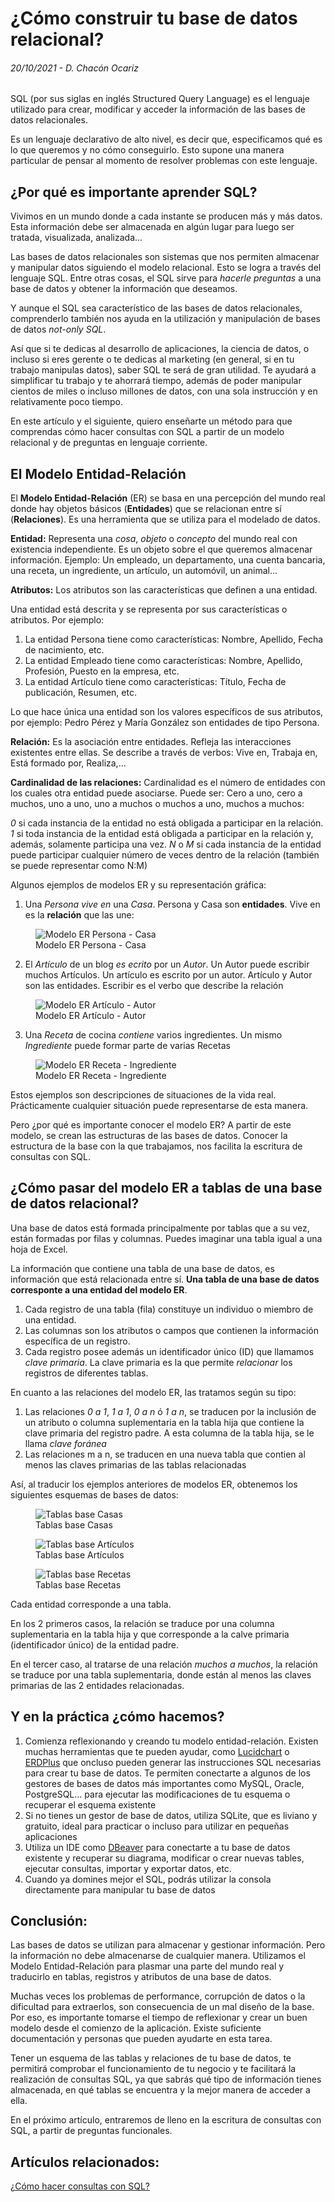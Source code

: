 # ¿Cómo construir tu base de datos relacional? 
###### 20/10/2021 - D. Chacón Ocariz

SQL (por sus siglas en inglés Structured Query Language) es el lenguaje utilizado para crear, modificar y acceder la información de las bases de datos relacionales.  

Es un lenguaje declarativo de alto nivel, es decir que, especificamos qué es lo que queremos y no cómo conseguirlo. Esto supone una manera particular de pensar al momento de resolver problemas con este lenguaje.

## ¿Por qué es importante aprender SQL? 

Vivimos en un mundo donde a cada instante se producen más y más datos. Esta información debe ser almacenada en algún lugar para luego ser tratada, visualizada, analizada... 

Las bases de datos relacionales son sistemas que nos permiten almacenar y manipular datos siguiendo el modelo relacional. Esto se logra a través del lenguaje SQL. Entre otras cosas, el SQL sirve para *hacerle preguntas* a una base de datos y obtener la información que deseamos.

Y aunque el SQL sea característico de las bases de datos relacionales, comprenderlo también nos ayuda en la utilización y manipulación de bases de datos *not-only SQL*. 

Así que si te dedicas al desarrollo de aplicaciones, la ciencia de datos, o incluso si eres gerente o te dedicas al marketing (en general, si en tu trabajo manipulas datos), saber SQL te será de gran utilidad. Te ayudará a simplificar tu trabajo y te ahorrará tiempo, además de poder manipular cientos de miles o incluso millones de datos, con una sola instrucción y en relativamente poco tiempo.

En este artículo y el siguiente, quiero enseñarte un método para que comprendas cómo hacer consultas con SQL a partir de un modelo relacional y de preguntas en lenguaje corriente. 

## El Modelo Entidad-Relación

El **Modelo Entidad-Relación** (ER) se basa en una percepción del mundo real donde hay objetos básicos (**Entidades**) que se relacionan entre sí (**Relaciones**). Es una herramienta que se utiliza para el modelado de datos.

**Entidad:** Representa una *cosa*, *objeto* o *concepto* del mundo real con existencia independiente. Es un objeto sobre el que queremos almacenar información. Ejemplo: Un empleado, un departamento, una cuenta bancaria, una receta, un ingrediente, un artículo, un automóvil, un animal...

**Atributos:** Los atributos son las características que definen a una entidad.

Una entidad está descrita y se representa por sus características o atributos. Por ejemplo: 

1. La entidad Persona tiene como características: Nombre, Apellido, Fecha de nacimiento, etc. 
2. La entidad Empleado tiene como características: Nombre, Apellido, Profesión, Puesto en la empresa, etc. 
3. La entidad Artículo tiene como características: Título, Fecha de publicación, Resumen, etc.

Lo que hace única una entidad son los valores específicos de sus atributos, por ejemplo: Pedro Pérez y María González son entidades de tipo Persona.

**Relación:** Es la asociación entre entidades. Refleja las interacciones existentes entre ellas. Se describe a través de verbos: Vive en, Trabaja en, Está formado por, Realiza,...

**Cardinalidad de las relaciones:** Cardinalidad es el número de entidades con los cuales otra entidad puede asociarse. Puede ser: Cero a uno, cero a muchos, uno a uno, uno a muchos o muchos a uno, muchos a muchos:

*0* si cada instancia de la entidad no está obligada a participar en la relación.
*1* si toda instancia de la entidad está obligada a participar en la relación y, además, solamente participa una vez.
*N* o *M* si cada instancia de la entidad puede participar cualquier número de veces dentro de la relación (también se puede representar como N:M) 

Algunos ejemplos de modelos ER y su representación gráfica:

1. Una *Persona* *vive en* una *Casa*. Persona y Casa son **entidades**. Vive en es la **relación** que las une: 

<figure>
    <img class="img-art" src="../../../assets/img/blog/ER-casa.png" alt="Modelo ER Persona - Casa">
    <figcaption class="titulo-img">Modelo ER Persona - Casa</figcaption>
</figure>
   
2. El *Artículo* de un blog *es ecrito* por un *Autor*. Un Autor puede escribir muchos Artículos. Un artículo es escrito por un autor. Artículo y Autor son las entidades. Escribir es el verbo que describe la relación

<figure>
    <img class="img-art" src="../../../assets/img/blog/ER-articulo.png" alt="Modelo ER Artículo - Autor">
    <figcaption class="titulo-img">Modelo ER Artículo - Autor</figcaption>
</figure>

3. Una *Receta* de cocina *contiene* varios ingredientes. Un mismo *Ingrediente* puede formar parte de varias Recetas

<figure>
    <img class="img-art" src="../../../assets/img/blog/ER-receta.png" alt="Modelo ER Receta - Ingrediente">
    <figcaption class="titulo-img">Modelo ER Receta - Ingrediente</figcaption>
</figure>

Estos ejemplos son descripciones de situaciones de la vida real. Prácticamente cualquier situación puede representarse de esta manera. 

Pero ¿por qué es importante conocer el modelo ER? A partir de este modelo, se crean las estructuras de las bases de datos. Conocer la estructura de la base con la que trabajamos, nos facilita la escritura de consultas con SQL.

## ¿Cómo pasar del modelo ER a tablas de una base de datos relacional?

Una base de datos está formada principalmente por tablas que a su vez, están formadas por filas y columnas. Puedes imaginar una tabla igual a una hoja de Excel. 

La información que contiene una tabla de una base de datos, es información que está relacionada entre sí. **Una tabla de una base de datos corresponte a una entidad del modelo ER**.

1. Cada registro de una tabla (fila) constituye un individuo o miembro de una entidad. 
2. Las columnas son los atributos o campos que contienen la información específica de un registro. 
3. Cada registro posee además un identificador único (ID) que llamamos *clave primaria*. La clave primaria es la que permite *relacionar* los registros de diferentes tablas.

En cuanto a las relaciones del modelo ER, las tratamos según su tipo:

1. Las relaciones *0 a 1*, *1 a 1*, *0 a n* ó *1 a n*, se traducen por la inclusión de un atributo o columna suplementaria en la tabla hija que contiene la clave primaria del registro padre. A esta columna de la tabla hija, se le llama *clave foránea*
2. Las relaciones m a n, se traducen en una nueva tabla que contien al menos las claves primarias de las tablas relacionadas

Así, al traducir los ejemplos anteriores de modelos ER, obtenemos los siguientes esquemas de bases de datos:

<figure>
    <img src="../../../assets/img/blog/BD-casa.png" alt="Tablas base Casas">
    <figcaption class="titulo-img">Tablas base Casas</figcaption>
</figure>

<figure>
    <img src="../../../assets/img/blog/BD-articulo.png" alt="Tablas base Artículos">
    <figcaption class="titulo-img">Tablas base Artículos</figcaption>
</figure>

<figure>
    <img src="../../../assets/img/blog/BD-receta.png" alt="Tablas base Recetas">
    <figcaption class="titulo-img">Tablas base Recetas</figcaption>
</figure>

Cada entidad corresponde a una tabla. 

En los 2 primeros casos, la relación se traduce por una columna suplementaria en la tabla hija y que corresponde a la calve primaria (identificador único) de la entidad padre.

En el tercer caso, al tratarse de una relación *muchos a muchos*, la relación se traduce por una tabla suplementaria, donde están al menos las claves primarias de las 2 entidades relacionadas.

## Y en la práctica ¿cómo hacemos?

1. Comienza reflexionando y creando tu modelo entidad-relación. Existen muchas herramientas que te pueden ayudar, como <a href=*https://www.lucidchart.com/pages/* target=*_blank*>Lucidchart</a> o <a href=*https://erdplus.com/* target=*_blank*>ERDPlus</a> que oncluso pueden generar las instrucciones SQL necesarias para crear tu base de datos. Te permiten conectarte a algunos de los gestores de bases de datos más importantes como MySQL, Oracle, PostgreSQL... para ejecutar las modificaciones de tu esquema o recuperar el esquema existente
2. Si no tienes un gestor de base de datos, utiliza SQLite, que es liviano y gratuito, ideal para practicar o incluso para utilizar en pequeñas aplicaciones
3. Utiliza un IDE como <a href=*https://dbeaver.io/* target=*_blank*>DBeaver</a> para conectarte a tu base de datos existente y recuperar su diagrama, modificar o crear nuevas tables, ejecutar consultas, importar y exportar datos, etc.
4. Cuando ya domines mejor el SQL, podrás utilizar la consola directamente para manipular tu base de datos

## Conclusión:

Las bases de datos se utilizan para almacenar y gestionar información. Pero la información no debe almacenarse de cualquier manera. Utilizamos el Modelo Entidad-Relación para plasmar una parte del mundo real y traducirlo en tablas, registros y atributos de una base de datos.

Muchas veces los problemas de performance, corrupción de datos o la dificultad para extraerlos, son consecuencia de un mal diseño de la base. Por eso, es importante tomarse el tiempo de reflexionar y crear un buen modelo desde el comienzo de la aplicación. Existe suficiente documentación y personas que pueden ayudarte en esta tarea.

Tener un esquema de las tablas y relaciones de tu base de datos, te permitirá comprobar el funcionamiento de tu negocio y te facilitará la realización de consultas SQL, ya que sabrás qué tipo de información tienes almacenada, en qué tablas se encuentra y la mejor manera de acceder a ella.

En el próximo artículo, entraremos de lleno en la escritura de consultas con SQL, a partir de preguntas funcionales.

## Artículos relacionados: 

[¿Cómo hacer consultas con SQL?](/blog/como-hacer-consultas-sql)